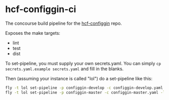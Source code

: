 # hcf-configgin-ci

The concourse build pipeline for the [hcf-configgin](https://github.com/hpcloud/hcf-configgin) repo.

Exposes the make targets:
- lint
- test
- dist

To set-pipeline, you must supply your own secrets.yaml.
You can simply `cp secrets.yaml.example secrets.yaml` and fill in the blanks.

Then (assuming your instance is called "lol") do a set-pipeline like this:

```bash
fly -t lol set-pipeline -p configgin-develop -c configgin-develop.yaml -l secrets.yaml
fly -t lol set-pipeline -p configgin-master -c configgin-master.yaml -l secrets.yaml
```
